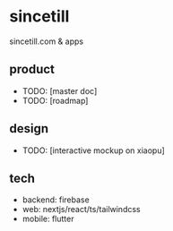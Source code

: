 # sincetill
sincetill.com &amp; apps

## product

- TODO: [master doc]
- TODO: [roadmap]

## design

- TODO: [interactive mockup on xiaopu]

## tech

- backend: firebase
- web: nextjs/react/ts/tailwindcss
- mobile: flutter

